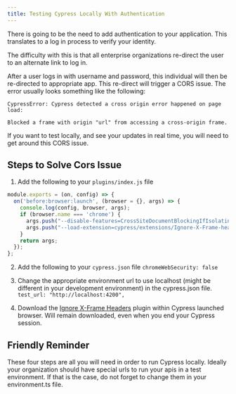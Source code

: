 ```yaml
---
title: Testing Cypress Locally With Authentication
---
```


There is going to be the need to add authentication to your application.
This translates to a log in process to verify your identity.

The difficulty with this is that all enterprise organizations re-direct
the user to an alternate link to log in.

After a user logs in with username and password, this individual will
then be re-directed to appropriate app. This re-direct will trigger a
CORS issue. The error usually looks something like the following:

```
CypressError: Cypress detected a cross origin error happened on page load:

Blocked a frame with origin "url" from accessing a cross-origin frame.
```

If you want to test locally, and see your updates in real time, you will
need to get around this CORS issue.

## Steps to Solve Cors Issue ##

1.  Add the following to your `plugins/index.js` file
```typescript
module.exports = (on, config) => {
  on('before:browser:launch', (browser = {}, args) => {
    console.log(config, browser, args);
    if (browser.name === 'chrome') {
      args.push("--disable-features=CrossSiteDocumentBlockingIfIsolating,CrossSiteDocumentBlockingAlways,IsolateOrigins,site-per-process");
      args.push("--load-extension=cypress/extensions/Ignore-X-Frame-headers_v1.1");
    }
    return args;
  });
};
```

2.  Add the following to your `cypress.json` file
    `chromeWebSecurity: false`

3.  Change the appropriate environment url to use localhost (might be
    different in your development environment) in the cypress.json file.
    `test_url: "http://localhost:4200",`

4.  Download the [Ignore X-Frame
    Headers](http://chrome.google.com/webstore/detail/ignore-x-frame-headers/gleekbfjekiniecknbkamfmkohkpodhe)
    plugin within Cypress launched browser. Will remain downloaded, even
    when you end your Cypress session.

Friendly Reminder
-----------------

These four steps are all you will need in order to run Cypress locally.
Ideally your organization should have special urls to run your apis in a
test environment. If that is the case, do not forget to change them in
your environment.ts file.
